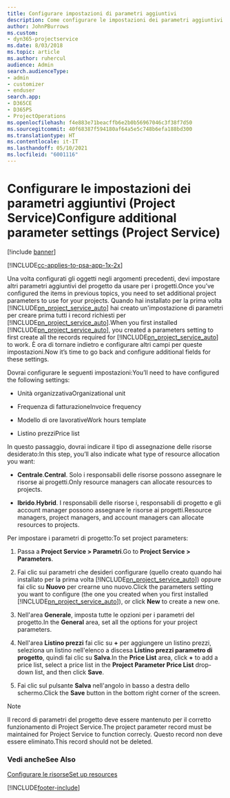 ```yaml
---
title: Configurare impostazioni di parametri aggiuntivi
description: Come configurare le impostazioni dei parametri aggiuntivi in Project Service
author: JohnPBurrows
ms.custom:
- dyn365-projectservice
ms.date: 8/03/2018
ms.topic: article
ms.author: ruhercul
audience: Admin
search.audienceType:
- admin
- customizer
- enduser
search.app:
- D365CE
- D365PS
- ProjectOperations
ms.openlocfilehash: f4e883e71beacffb6e2b0b56967046c3f38f7d50
ms.sourcegitcommit: 40f68387f594180af64a5e5c748b6efa188bd300
ms.translationtype: HT
ms.contentlocale: it-IT
ms.lasthandoff: 05/10/2021
ms.locfileid: "6001116"
---
```

# <a name="configure-additional-parameter-settings-project-service"></a><span data-ttu-id="39a2a-103">Configurare le impostazioni dei parametri aggiuntivi (Project Service)</span><span class="sxs-lookup"><span data-stu-id="39a2a-103">Configure additional parameter settings (Project Service)</span></span>

[!include [banner](../includes/psa-now-project-operations.md)]

[!INCLUDE[cc-applies-to-psa-app-1x-2x](../includes/cc-applies-to-psa-app-1x-2x.md)]

<span data-ttu-id="39a2a-104">Una volta configurati gli oggetti negli argomenti precedenti, devi impostare altri parametri aggiuntivi del progetto da usare per i progetti.</span><span class="sxs-lookup"><span data-stu-id="39a2a-104">Once you’ve configured the items in previous topics, you need to set additional project parameters to use for your projects.</span></span> <span data-ttu-id="39a2a-105">Quando hai installato per la prima volta [!INCLUDE[pn_project_service_auto](../includes/pn-project-service-auto.md)] hai creato un'impostazione di parametri per creare prima tutti i record richiesti per [!INCLUDE[pn_project_service_auto](../includes/pn-project-service-auto.md)].</span><span class="sxs-lookup"><span data-stu-id="39a2a-105">When you first installed [!INCLUDE[pn_project_service_auto](../includes/pn-project-service-auto.md)], you created a parameters setting to first create all the records required for [!INCLUDE[pn_project_service_auto](../includes/pn-project-service-auto.md)] to work.</span></span> <span data-ttu-id="39a2a-106">È ora di tornare indietro e configurare altri campi per queste impostazioni.</span><span class="sxs-lookup"><span data-stu-id="39a2a-106">Now it’s time to go back and configure additional fields for these settings.</span></span>  
  
 <span data-ttu-id="39a2a-107">Dovrai configurare le seguenti impostazioni:</span><span class="sxs-lookup"><span data-stu-id="39a2a-107">You’ll need to have configured the following settings:</span></span>  
  
-   <span data-ttu-id="39a2a-108">Unità organizzativa</span><span class="sxs-lookup"><span data-stu-id="39a2a-108">Organizational unit</span></span>  
  
-   <span data-ttu-id="39a2a-109">Frequenza di fatturazione</span><span class="sxs-lookup"><span data-stu-id="39a2a-109">Invoice frequency</span></span>  
  
-   <span data-ttu-id="39a2a-110">Modello di ore lavorative</span><span class="sxs-lookup"><span data-stu-id="39a2a-110">Work hours template</span></span>  
  
-   <span data-ttu-id="39a2a-111">Listino prezzi</span><span class="sxs-lookup"><span data-stu-id="39a2a-111">Price list</span></span>  
 
<span data-ttu-id="39a2a-112">In questo passaggio, dovrai indicare il tipo di assegnazione delle risorse desiderato:</span><span class="sxs-lookup"><span data-stu-id="39a2a-112">In this step, you’ll also indicate what type of resource allocation you want:</span></span>  
  
- <span data-ttu-id="39a2a-113">**Centrale**.</span><span class="sxs-lookup"><span data-stu-id="39a2a-113">**Central**.</span></span> <span data-ttu-id="39a2a-114">Solo i responsabili delle risorse possono assegnare le risorse ai progetti.</span><span class="sxs-lookup"><span data-stu-id="39a2a-114">Only resource managers can allocate resources to projects.</span></span>  
  
- <span data-ttu-id="39a2a-115">**Ibrido**.</span><span class="sxs-lookup"><span data-stu-id="39a2a-115">**Hybrid**.</span></span> <span data-ttu-id="39a2a-116">I responsabili delle risorse i, responsabili di progetto e gli account manager possono assegnare le risorse ai progetti.</span><span class="sxs-lookup"><span data-stu-id="39a2a-116">Resource managers, project managers, and account managers can allocate resources to projects.</span></span>  
  
 
<span data-ttu-id="39a2a-117">Per impostare i parametri di progetto:</span><span class="sxs-lookup"><span data-stu-id="39a2a-117">To set project parameters:</span></span>  
  
1. <span data-ttu-id="39a2a-118">Passa a **Project Service > Parametri**.</span><span class="sxs-lookup"><span data-stu-id="39a2a-118">Go to **Project Service > Parameters**.</span></span>  
  
2. <span data-ttu-id="39a2a-119">Fai clic sui parametri che desideri configurare (quello creato quando hai installato per la prima volta [!INCLUDE[pn_project_service_auto](../includes/pn-project-service-auto.md)]) oppure fai clic su **Nuovo** per crearne uno nuovo.</span><span class="sxs-lookup"><span data-stu-id="39a2a-119">Click the parameters setting you want to configure (the one you created when you first installed [!INCLUDE[pn_project_service_auto](../includes/pn-project-service-auto.md)]), or click **New** to create a new one.</span></span>  
  
3. <span data-ttu-id="39a2a-120">Nell'area **Generale**, imposta tutte le opzioni per i parametri del progetto.</span><span class="sxs-lookup"><span data-stu-id="39a2a-120">In the **General** area, set all the options for your project parameters.</span></span>  
  
4. <span data-ttu-id="39a2a-121">Nell'area **Listino prezzi** fai clic su **+** per aggiungere un listino prezzi, seleziona un listino nell'elenco a discesa **Listino prezzi parametro di progetto**, quindi fai clic su **Salva**.</span><span class="sxs-lookup"><span data-stu-id="39a2a-121">In the **Price List** area, click **+** to add a price list, select a price list in the **Project Parameter Price List** drop-down list, and then click **Save**.</span></span>  
  
5. <span data-ttu-id="39a2a-122">Fai clic sul pulsante **Salva** nell'angolo in basso a destra dello schermo.</span><span class="sxs-lookup"><span data-stu-id="39a2a-122">Click the **Save** button in the bottom right corner of the screen.</span></span>  

> [!NOTE]
> <span data-ttu-id="39a2a-123">Il record di parametri del progetto deve essere mantenuto per il corretto funzionamento di Project Service.</span><span class="sxs-lookup"><span data-stu-id="39a2a-123">The project parameter record must be maintained for Project Service to function correcly.</span></span> <span data-ttu-id="39a2a-124">Questo record non deve essere eliminato.</span><span class="sxs-lookup"><span data-stu-id="39a2a-124">This record should not be deleted.</span></span>

### <a name="see-also"></a><span data-ttu-id="39a2a-125">Vedi anche</span><span class="sxs-lookup"><span data-stu-id="39a2a-125">See Also</span></span>  
 [<span data-ttu-id="39a2a-126">Configurare le risorse</span><span class="sxs-lookup"><span data-stu-id="39a2a-126">Set up resources</span></span>](../psa/set-up-resources.md)


[!INCLUDE[footer-include](../includes/footer-banner.md)]